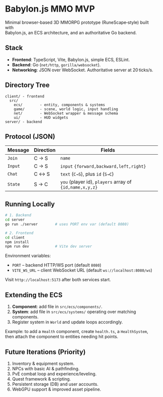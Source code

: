 # Babylon.js MMO MVP

Minimal browser-based 3D MMORPG prototype (RuneScape‑style) built with  
Babylon.js, an ECS architecture, and an authoritative Go backend.

## Stack

- **Frontend**: TypeScript, Vite, Babylon.js, simple ECS, ESLint.
- **Backend**: Go (`net/http`, `gorilla/websocket`).
- **Networking**: JSON over WebSocket. Authoritative server at 20 ticks/s.

## Directory Tree

```
client/ - frontend
  src/
    ecs/        - entity, components & systems
    game/       - scene, world logic, input handling
    net/        - WebSocket wrapper & message schema
    ui/         - HUD widgets
server/ - backend
```

## Protocol (JSON)

| Message | Direction | Fields                            |
|---------|-----------|-----------------------------------|
| `Join`  | C → S     | `name`                            |
| `Input` | C → S     | `input` `{forward,backward,left,right}` |
| `Chat`  | C ↔ S     | `text` (`C→S`), plus `id` (`S→C`) |
| `State` | S → C     | `you` (player id), `players` array of `{id,name,x,y,z}` |

## Running Locally

```bash
# 1. Backend
cd server
go run ./server        # uses PORT env var (default 8080)

# 2. Frontend
cd client
npm install
npm run dev            # Vite dev server
```

Environment variables:

- `PORT` – backend HTTP/WS port (default `8080`)
- `VITE_WS_URL` – client WebSocket URL (default `ws://localhost:8080/ws`)

Visit `http://localhost:5173` after both services start.

## Extending the ECS

1. **Component**: add file in `src/ecs/components/`.
2. **System**: add file in `src/ecs/systems/` operating over matching components.
3. Register system in `World` and update loops accordingly.

Example: to add a `Health` component, create `health.ts`, a `HealthSystem`, then attach the component to entities needing hit points.

## Future Iterations (Priority)

1. Inventory & equipment system.
2. NPCs with basic AI & pathfinding.
3. PvE combat loop and experience/leveling.
4. Quest framework & scripting.
5. Persistent storage (DB) and user accounts.
6. WebGPU support & improved asset pipeline.

```
